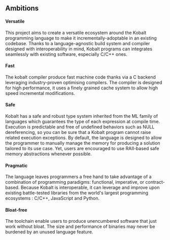 ## Ambitions
#### Versatile
This project aims to create a versatile ecosystem around the Kobalt programming language to make it incrementally-adoptable in an existing codebase. Thanks to a language-agnostic build system and compiler designed with interoperability in mind, Kobalt programs can integrates seamlessly with existing software, especially C/C++ ones.

#### Fast
The kobalt compiler produce fast machine code thanks via a C backend leveraging industry-proven optimising compilers. The compiler is designed for high performance, it uses a finely grained cache system to allow high speed incremental modifications.

#### Safe
Kobalt has a safe and robust type system inherited from the ML family of languages which guarantees the type of each expression at compile time. Execution is predictable and free of undefined behaviors such as NULL dereferencing, so you can be sure that a Kobalt program cannot raise related execution exceptions. By default, the language is designed to allow the programmer to manually manage the memory for producing a solution tailored to its use case. Yet, users are encouraged to use RAII-based safe memory abstractions whenever possible.

#### Pragmatic
The language leaves programmers a free hand to take advantage of a combination of programming paradigms: functional, imperative, or contract-based. Because Kobalt is interoperable, it can leverage and improve upon existing battle-tested libraries from the world's largest programming ecosystems : C/C++, JavaScript and Python.

#### Bloat-free
The toolchain enable users to produce unencumbered software that just work without bloat. The size and performance of binaries may never be burdened by an unused language feature.
